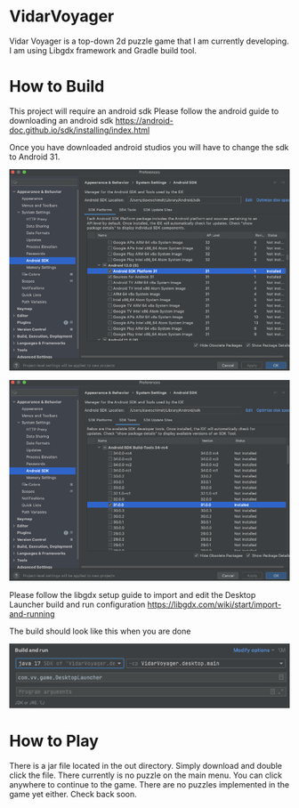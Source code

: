# VidarVoyager
Vidar Voyager is a top-down 2d puzzle game that I am currently developing. I am using Libgdx framework and Gradle build tool.

# How to Build
This project will require an android sdk
Please follow the android guide to downloading an android sdk
https://android-doc.github.io/sdk/installing/index.html

Once you have downloaded android studios you will have to change the sdk to Android 31.

![alt text](https://github.com/thunderPumaFalconBird/VidarVoyager/blob/master/AndroidSDK.png?raw=true)

![alt text](https://github.com/thunderPumaFalconBird/VidarVoyager/blob/master/AndroidPlatform.png?raw=true)

Please follow the libgdx setup guide to import and edit the Desktop Launcher build and run configuration 
https://libgdx.com/wiki/start/import-and-running

The build should look like this when you are done

![alt text](https://github.com/thunderPumaFalconBird/VidarVoyager/blob/master/BuildConfig.png?raw=true)

# How to Play
There is a jar file located in the out directory. Simply download and double click the file. 
There currently is no puzzle on the main menu. You can click anywhere to continue to the game.
There are no puzzles implemented in the game yet either. Check back soon.
